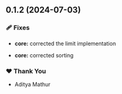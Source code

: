 ## 0.1.2 (2024-07-03)


### 🩹 Fixes

- **core:** corrected the limit implementation

- **core:** corrected sorting


### ❤️  Thank You

- Aditya Mathur